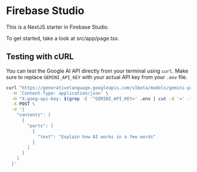 # Firebase Studio

This is a NextJS starter in Firebase Studio.

To get started, take a look at src/app/page.tsx.

## Testing with cURL

You can test the Google AI API directly from your terminal using `curl`. Make sure to replace `GEMINI_API_KEY` with your actual API key from your `.env` file.

```bash
curl "https://generativelanguage.googleapis.com/v1beta/models/gemini-pro:generateContent" \
  -H 'Content-Type: application/json' \
  -H "X-goog-api-key: $(grep -E '^GEMINI_API_KEY=' .env | cut -d '=' -f2)" \
  -X POST \
  -d '{
    "contents": [
      {
        "parts": [
          {
            "text": "Explain how AI works in a few words"
          }
        ]
      }
    ]
  }'
```
